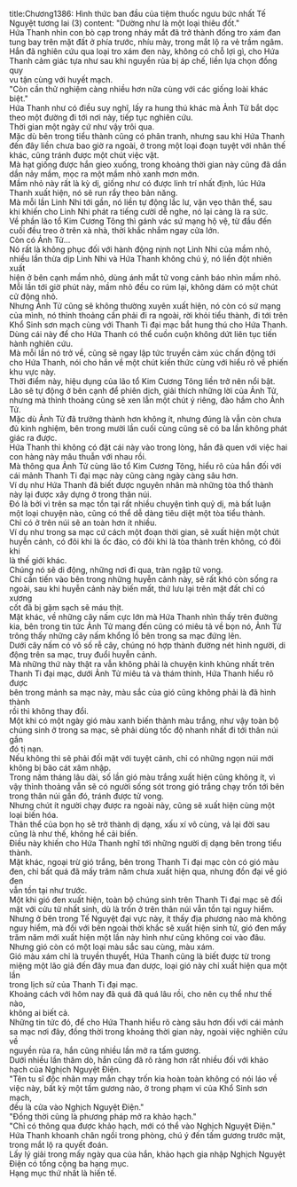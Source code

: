 title:Chương1386: Hình thức ban đầu của tiệm thuốc ngưu bức nhất Tế Nguyệt tương lai (3)
content:
"Dường như là một loại thiêu đốt."<br>Hứa Thanh nhìn con bò cạp trong nháy mắt đã trở thành đống tro xám đan<br>tung bay trên mặt đất ở phía trước, nhíu mày, trong mắt lộ ra vẻ trầm ngâm.<br>Hắn đã nghiên cứu qua loại tro xám đen này, không có chỗ lợi gì, cho Hứa<br>Thanh cảm giác tựa như sau khi nguyền rủa bị áp chế, liền lựa chọn đồng quy<br>vu tận cùng với huyết mạch.<br>"Còn cần thử nghiệm càng nhiều hơn nữa cùng với các giống loài khác<br>biệt."<br>Hứa Thanh như có điều suy nghĩ, lấy ra hung thú khác mà Ảnh Tử bắt dọc<br>theo một đường đi tới nơi này, tiếp tục nghiên cứu.<br>Thời gian một ngày cứ như vậy trôi qua.<br>Mặc dù bên trong tiểu thành cũng có phân tranh, nhưng sau khi Hứa Thanh<br>đến đây liền chưa bao giờ ra ngoài, ở trong một loại đoạn tuyệt với nhân thế<br>khác, cũng tránh được một chút việc vặt.<br>Mà hạt giống được hắn gieo xuống, trong khoảng thời gian này cũng đã dần<br>dần nảy mầm, mọc ra một mầm nhỏ xanh mơn mởn.<br>Mầm nhỏ này rất là kỳ dị, giống như có được linh trí nhất định, lúc Hứa<br>Thanh xuất hiện, nó sẽ run rẩy theo bản năng.<br>Mà mỗi lần Linh Nhi tới gần, nó liền tự động lắc lư, vặn vẹo thân thể, sau<br>khi khiến cho Linh Nhi phát ra tiếng cười dễ nghe, nó lại càng là ra sức.<br>Về phần lão tổ Kim Cương Tông thì gánh vác sứ mạng hộ vệ, từ đầu đến<br>cuối đều treo ở trên xà nhà, thời khắc nhắm ngay cửa lớn.<br>Còn có Ảnh Tử...<br>Nó rất là không phục đối với hành động nịnh nọt Linh Nhi của mầm nhỏ,<br>nhiều lần thừa dịp Linh Nhi và Hứa Thanh không chú ý, nó liền đột nhiên xuất<br>hiện ở bên cạnh mầm nhỏ, dùng ánh mắt tử vong cảnh báo nhìn mầm nhỏ.<br>Mỗi lần tới giờ phút này, mầm nhỏ đều co rúm lại, không dám có một chút<br>cử động nhỏ.<br>Nhưng Ảnh Tử cũng sẽ không thường xuyên xuất hiện, nó còn có sứ mạng<br>của mình, nó thỉnh thoảng cần phải đi ra ngoài, rời khỏi tiểu thành, đi tới trên<br>Khổ Sinh sơn mạch cùng với Thanh Ti đại mạc bắt hung thú cho Hứa Thanh.<br>Dùng cái này để cho Hứa Thanh có thể cuồn cuộn không dứt liên tục tiến<br>hành nghiên cứu.<br>Mà mỗi lần nó trở về, cũng sẽ ngay lập tức truyền cảm xúc chấn động tới<br>cho Hứa Thanh, nói cho hắn về một chút kiến thức cùng với hiểu rõ về phiến<br>khu vực này.<br>Thời điểm này, hiệu dụng của lão tổ Kim Cương Tông liền trở nên nổi bật.<br>Lão sẽ tự động ở bên cạnh để phiên dịch, giải thích những lời của Ảnh Tử,<br>nhưng mà thỉnh thoảng cũng sẽ xen lẫn một chút ý riêng, đào hầm cho Ảnh Tử.<br>Mặc dù Ảnh Tử đã trưởng thành hơn không ít, nhưng đúng là vẫn còn chưa<br>đủ kinh nghiệm, bên trong mười lần cuối cùng cũng sẽ có ba lần không phát<br>giác ra được.<br>Hứa Thanh thì không có đặt cái này vào trong lòng, hắn đã quen với việc hai<br>con hàng này mâu thuẫn với nhau rồi.<br>Mà thông qua Ảnh Tử cùng lão tổ Kim Cương Tông, hiểu rõ của hắn đối với<br>cái mảnh Thanh Ti đại mạc này cũng càng ngày càng sâu hơn.<br>Ví dụ như Hứa Thanh đã biết được nguyên nhân mà những tòa thổ thành<br>này lại được xây dựng ở trong thân núi.<br>Đó là bởi vì trên sa mạc tồn tại rất nhiều chuyện tình quỷ dị, mà bất luận<br>một loại chuyện nào, cũng có thể dễ dàng tiêu diệt một tòa tiểu thành.<br>Chỉ có ở trên núi sẽ an toàn hơn ít nhiều.<br>Ví dụ như trong sa mạc cứ cách một đoạn thời gian, sẽ xuất hiện một chút<br>huyễn cảnh, có đôi khi là ốc đảo, có đôi khi là tòa thành trên không, có đôi khi<br>là thế giới khác.<br>Chúng nó sẽ di động, những nơi đi qua, tràn ngập tử vong.<br>Chỉ cần tiến vào bên trong những huyễn cảnh này, sẽ rất khó còn sống ra<br>ngoài, sau khi huyễn cảnh này biến mất, thứ lưu lại trên mặt đất chỉ có xương<br>cốt đã bị gặm sạch sẽ máu thịt.<br>Mặt khác, về những cây nấm cực lớn mà Hứa Thanh nhìn thấy trên đường<br>kia, bên trong tin tức Ảnh Tử mang đến cũng có miêu tả về bọn nó, Ảnh Tử<br>trông thấy những cây nấm khổng lồ bên trong sa mạc đứng lên.<br>Dưới cây nấm có vô số rễ cây, chúng nó hợp thành đường nét hình người, di<br>động trên sa mạc, truy đuổi huyễn cảnh.<br>Mà những thứ này thật ra vẫn không phải là chuyện kinh khủng nhất trên<br>Thanh Ti đại mạc, dưới Ảnh Tử miêu tả và thám thính, Hứa Thanh hiểu rõ được<br>bên trong mảnh sa mạc này, màu sắc của gió cũng không phải là đã hình thành<br>rồi thì không thay đổi.<br>Một khi có một ngày gió màu xanh biến thành màu trắng, như vậy toàn bộ<br>chúng sinh ở trong sa mạc, sẽ phải dùng tốc độ nhanh nhất đi tới thân núi gần<br>đó tị nạn.<br>Nếu không thì sẽ phải đối mặt với tuyệt cảnh, chỉ có những ngọn núi mới<br>không bị bão cát xâm nhập.<br>Trong năm tháng lâu dài, số lần gió màu trắng xuất hiện cũng không ít, vì<br>vậy thỉnh thoảng vẫn sẽ có người sống sót trong gió trắng chạy trốn tới bên<br>trong thân núi gần đó, tránh được tử vong.<br>Nhưng chút ít người chạy được ra ngoài này, cũng sẽ xuất hiện cùng một<br>loại biến hóa.<br>Thân thể của bọn họ sẽ trở thành dị dạng, xấu xí vô cùng, vả lại đời sau<br>cũng là như thế, không hề cải biến.<br>Điều này khiến cho Hứa Thanh nghĩ tới những người dị dạng bên trong tiểu<br>thành.<br>Mặt khác, ngoại trừ gió trắng, bên trong Thanh Ti đại mạc còn có gió màu<br>đen, chỉ bất quá đã mấy trăm năm chưa xuất hiện qua, nhưng đồn đại về gió đen<br>vẫn tồn tại như trước.<br>Một khi gió đen xuất hiện, toàn bộ chúng sinh trên Thanh Ti đại mạc sẽ đối<br>mặt với cửu tử nhất sinh, dù là trốn ở trên thân núi vẫn tồn tại nguy hiểm.<br>Nhưng ở bên trong Tế Nguyệt đại vực này, ít thấy địa phương nào mà không<br>nguy hiểm, mà đối với bên ngoài thời khắc sẽ xuất hiện sinh tử, gió đen mấy<br>trăm năm mới xuất hiện một lần này hình như cũng không coi vào đâu.<br>Nhưng gió còn có một loại màu sắc sau cùng, màu xám.<br>Gió màu xám chỉ là truyền thuyết, Hứa Thanh cũng là biết được từ trong<br>miệng một lão giả đến đây mua đan dược, loại gió này chỉ xuất hiện qua một lần<br>trong lịch sử của Thanh Ti đại mạc.<br>Khoảng cách với hôm nay đã quá đã quá lâu rồi, cho nên cụ thể như thế nào,<br>không ai biết cả.<br>Những tin tức đó, để cho Hứa Thanh hiểu rõ càng sâu hơn đối với cái mảnh<br>sa mạc nơi đây, đồng thời trong khoảng thời gian này, ngoài việc nghiên cứu về<br>nguyền rủa ra, hắn cũng nhiều lần mở ra tấm gương.<br>Dưới nhiều lần thăm dò, hắn cũng đã rõ ràng hơn rất nhiều đối với khảo<br>hạch của Nghịch Nguyệt Điện.<br>"Tên tu sĩ độc nhãn may mắn chạy trốn kia hoàn toàn không có nói láo về<br>việc này, bất kỳ một tấm gương nào, ở trong phạm vi của Khổ Sinh sơn mạch,<br>đều là cửa vào Nghịch Nguyệt Điện."<br>"Đồng thời cũng là phương pháp mở ra khảo hạch."<br>"Chỉ có thông qua được khảo hạch, mới có thể vào Nghịch Nguyệt Điện."<br>Hứa Thanh khoanh chân ngồi trong phòng, chú ý đến tấm gương trước mặt,<br>trong mắt lộ ra quyết đoán.<br>Lấy lý giải trong mấy ngày qua của hắn, khảo hạch gia nhập Nghịch Nguyệt<br>Điện có tổng cộng ba hạng mục.<br>Hạng mục thứ nhất là hiến tế.